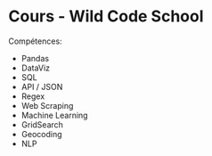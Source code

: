 # Cours - Wild Code School
 
Compétences:

- Pandas
- DataViz
- SQL
- API / JSON
- Regex
- Web Scraping
- Machine Learning
- GridSearch
- Geocoding
- NLP
